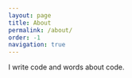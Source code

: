 ```yaml
---
layout: page
title: About
permalink: /about/
order: -1
navigation: true
---
```

I write code and words about code.